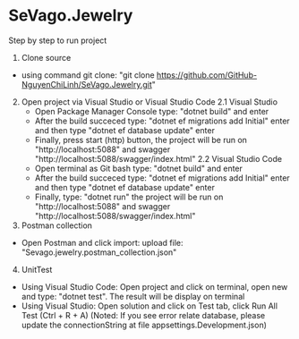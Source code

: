# SeVago.Jewelry
Step by step to run project
1. Clone source
 - using command git clone: "git clone https://github.com/GitHub-NguyenChiLinh/SeVago.Jewelry.git"
2. Open project via Visual Studio or Visual Studio Code
   2.1 Visual Studio
    - Open Package Manager Console type: "dotnet build" and enter
    - After the build succeced type: "dotnet ef migrations add Initial" enter and then type "dotnet ef database update" enter
    - Finally, press start (http) button, the project will be run on "http://localhost:5088" and swagger "http://localhost:5088/swagger/index.html"
   2.2 Visual Studio Code
    - Open terminal as Git bash type: "dotnet build" and enter
    - After the build succeced type: "dotnet ef migrations add Initial" enter and then type "dotnet ef database update" enter
    - Finally, type: "dotnet run" the project will be run on "http://localhost:5088" and swagger "http://localhost:5088/swagger/index.html"
3. Postman collection
  - Open Postman and click import: upload file: "Sevago.jewelry.postman_collection.json"
4. UnitTest
 - Using Visual Studio Code: Open project and click on terminal, open new and type: "dotnet test". The result will be display on terminal
 - Using Visual Studio: Open solution and click on Test tab, click Run All Test (Ctrl + R + A)
(Noted: If you see error relate database, please update the connectionString at file appsettings.Development.json)
